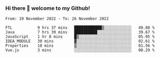 ### Hi there 👋 welcome to my Github! 

<!--START_SECTION:waka-->

```text
From: 19 November 2022 - To: 26 November 2022

FTL           9 hrs 37 mins   ████████████▒░░░░░░░░░░░░   49.80 %
Java          7 hrs 39 mins   ██████████░░░░░░░░░░░░░░░   39.67 %
JavaScript    1 hr 8 mins     █▒░░░░░░░░░░░░░░░░░░░░░░░   05.95 %
IDEA_MODULE   30 mins         ▓░░░░░░░░░░░░░░░░░░░░░░░░   02.61 %
Properties    18 mins         ▒░░░░░░░░░░░░░░░░░░░░░░░░   01.56 %
Vue.js        3 mins          ░░░░░░░░░░░░░░░░░░░░░░░░░   00.29 %
```

<!--END_SECTION:waka-->
